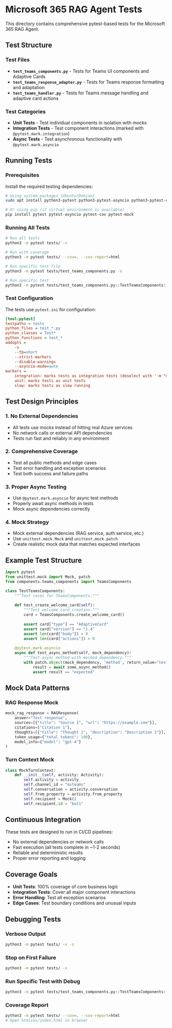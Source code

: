 # Microsoft 365 RAG Agent Tests

This directory contains comprehensive pytest-based tests for the Microsoft 365 RAG Agent.

## Test Structure

### Test Files

- **`test_teams_components.py`** - Tests for Teams UI components and Adaptive Cards
- **`test_teams_response_adapter.py`** - Tests for Teams response formatting and adaptation
- **`test_teams_handler.py`** - Tests for Teams message handling and adaptive card actions

### Test Categories

- **Unit Tests** - Test individual components in isolation with mocks
- **Integration Tests** - Test component interactions (marked with `@pytest.mark.integration`)
- **Async Tests** - Test asynchronous functionality with `@pytest.mark.asyncio`

## Running Tests

### Prerequisites

Install the required testing dependencies:

```bash
# Using system packages (Ubuntu/Debian)
sudo apt install python3-pytest python3-pytest-asyncio python3-pytest-cov python3-pytest-mock

# Or using pip (if virtual environment is available)
pip install pytest pytest-asyncio pytest-cov pytest-mock
```

### Running All Tests

```bash
# Run all tests
python3 -m pytest tests/ -v

# Run with coverage
python3 -m pytest tests/ --cov=. --cov-report=html

# Run specific test file
python3 -m pytest tests/test_teams_components.py -v

# Run specific test
python3 -m pytest tests/test_teams_components.py::TestTeamsComponents::test_create_welcome_card -v
```

### Test Configuration

The tests use `pytest.ini` for configuration:

```ini
[tool:pytest]
testpaths = tests
python_files = test_*.py
python_classes = Test*
python_functions = test_*
addopts = 
    -v
    --tb=short
    --strict-markers
    --disable-warnings
    --asyncio-mode=auto
markers =
    integration: marks tests as integration tests (deselect with '-m "not integration"')
    unit: marks tests as unit tests
    slow: marks tests as slow running
```

## Test Design Principles

### 1. **No External Dependencies**
- All tests use mocks instead of hitting real Azure services
- No network calls or external API dependencies
- Tests run fast and reliably in any environment

### 2. **Comprehensive Coverage**
- Test all public methods and edge cases
- Test error handling and exception scenarios
- Test both success and failure paths

### 3. **Proper Async Testing**
- Use `@pytest.mark.asyncio` for async test methods
- Properly await async methods in tests
- Mock async dependencies correctly

### 4. **Mock Strategy**
- Mock external dependencies (RAG service, auth service, etc.)
- Use `unittest.mock.Mock` and `unittest.mock.patch`
- Create realistic mock data that matches expected interfaces

## Example Test Structure

```python
import pytest
from unittest.mock import Mock, patch
from components.teams_components import TeamsComponents

class TestTeamsComponents:
    """Test cases for TeamsComponents."""
    
    def test_create_welcome_card(self):
        """Test welcome card creation."""
        card = TeamsComponents.create_welcome_card()
        
        assert card["type"] == "AdaptiveCard"
        assert card["version"] == "1.4"
        assert len(card["body"]) > 0
        assert len(card["actions"]) > 0
    
    @pytest.mark.asyncio
    async def test_async_method(self, mock_dependency):
        """Test async method with mocked dependency."""
        with patch.object(mock_dependency, 'method', return_value="test"):
            result = await some_async_method()
            assert result == "expected"
```

## Mock Data Patterns

### RAG Response Mock
```python
mock_rag_response = RAGResponse(
    answer="Test response",
    sources=[{"title": "Source 1", "url": "https://example.com"}],
    citations=["Citation 1"],
    thoughts=[{"title": "Thought 1", "description": "Description 1"}],
    token_usage={"total_tokens": 100},
    model_info={"model": "gpt-4"}
)
```

### Turn Context Mock
```python
class MockTurnContext:
    def __init__(self, activity: Activity):
        self.activity = activity
        self.channel_id = "msteams"
        self.conversation = activity.conversation
        self.from_property = activity.from_property
        self.recipient = Mock()
        self.recipient.id = "bot1"
```

## Continuous Integration

These tests are designed to run in CI/CD pipelines:

- No external dependencies or network calls
- Fast execution (all tests complete in ~1-2 seconds)
- Reliable and deterministic results
- Proper error reporting and logging

## Coverage Goals

- **Unit Tests**: 100% coverage of core business logic
- **Integration Tests**: Cover all major component interactions
- **Error Handling**: Test all exception scenarios
- **Edge Cases**: Test boundary conditions and unusual inputs

## Debugging Tests

### Verbose Output
```bash
python3 -m pytest tests/ -v -s
```

### Stop on First Failure
```bash
python3 -m pytest tests/ -x
```

### Run Specific Test with Debug
```bash
python3 -m pytest tests/test_teams_components.py::TestTeamsComponents::test_create_welcome_card -v -s --tb=long
```

### Coverage Report
```bash
python3 -m pytest tests/ --cov=. --cov-report=html
# Open htmlcov/index.html in browser
```